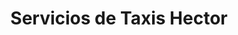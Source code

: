 ---
title: Servicios de Taxis Hector
layout: negocio
slogan: Manejamos precios accesibles
web: 
categoria: Servicios
imagenes: ["/assets/img/directorio/taxis-hector.webp"]
direccion: 
estado: Baja California
municipio: Rosarito
codigo: 22710
latitude: 
longitude: 
telefono: 661 146 0424
cocina: 
rango: $$
facebook: https://www.facebook.com/taxishector/
instagram: 
whatsapp:
horariodeservicio: 24/7
descripcion: Dedicados al servicio de transporte
---